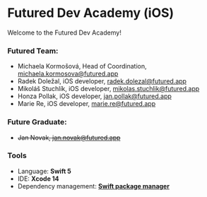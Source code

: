 # Futured Dev Academy (iOS)

Welcome to the Futured Dev Academy!

### Futured Team:

- Michaela Kormošová, Head of Coordination, <michaela.kormosova@futured.app>
- Radek Doležal, iOS developer, <radek.dolezal@futured.app>
- Mikoláš Stuchlík, iOS developer, <mikolas.stuchlik@futured.app>
- Honza Pollak, iOS developer, <jan.pollak@futured.app>
- Marie Re, iOS developer, <marie.re@futured.app>

### Future Graduate:
- ~~Jan Novak, <jan.novak@futured.app>~~

### Tools

- Language: **Swift 5**
- IDE: **Xcode 14**
- Dependency management: **[Swift package manager](https://swift.org/package-manager/)**